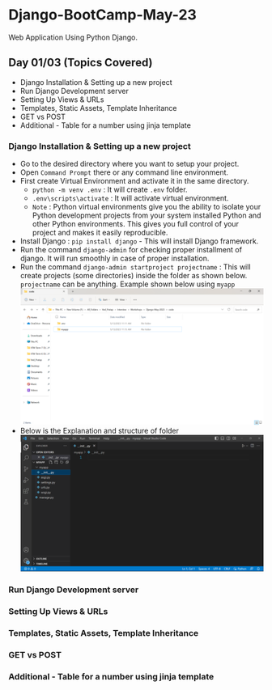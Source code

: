 # Django-BootCamp-May-23
Web Application Using Python Django.

## Day 01/03 (Topics Covered)
- Django Installation & Setting up a new project
- Run Django Development server
- Setting Up Views & URLs
- Templates, Static Assets, Template Inheritance
- GET vs POST
- Additional - Table for a number using jinja template

### Django Installation & Setting up a new project
- Go to the desired directory where you want to setup your project.
- Open `Command Prompt` there or any command line environment.
- First create Virtual Environment and activate it in the same directory.
  - `python -m venv .env` : It will create `.env` folder.
  - `.env\scripts\activate` : It will activate virtual environment.
  - `Note` : Python virtual environments give you the ability to isolate your Python development projects from your system installed Python and other Python environments. This gives you full control of your project and makes it easily reproducible.
- Install Django : `pip install django` - This will install Django framework.
- Run the command `django-admin` for checking proper installment of django. It will run smoothly in case of proper installation.
- Run the command `django-admin startproject projectname` : This will create projects (some directories) inside the folder as shown below. `projectname` can be anything. Example shown below using `myapp`
![Folder](images/folder_myapp.png)
- Below is the Explanation and structure of folder
![Code](images/code_myapp.png)
### Run Django Development server
### Setting Up Views & URLs
### Templates, Static Assets, Template Inheritance
### GET vs POST
### Additional - Table for a number using jinja template
